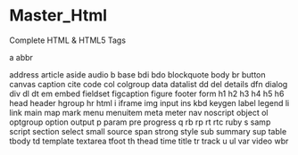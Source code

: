 # Master_Html
Complete HTML &amp; HTML5 Tags

<!-- Creative Connect -->
<!DOCTYPE - >
a
abbr

address
article
aside
audio
b
base
bdi
bdo
blockquote
body
br
button
canvas
caption
cite
code
col
colgroup
data
datalist
dd
del
details
dfn
dialog
div
dl
dt
em
embed
fieldset
figcaption
figure
footer
form
h1
h2
h3
h4
h5
h6
head
header
hgroup
hr
html
i
iframe
img
input
ins
kbd
keygen
label
legend
li
link
main
map
mark
menu
menuitem
meta
meter
nav
noscript
object
ol
optgroup
option
output
p
param
pre
progress
q
rb
rp
rt
rtc
ruby
s
samp
script
section
select
small
source
span
strong
style
sub
summary
sup
table
tbody
td
template
textarea
tfoot
th
thead
time
title
tr
track
u
ul
var
video
wbr
